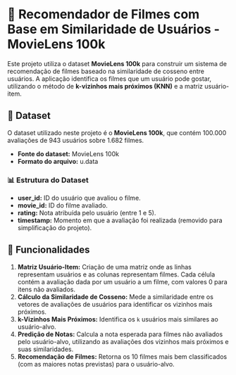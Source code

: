 <h1>🎥 Recomendador de Filmes com Base em Similaridade de Usuários - MovieLens 100k</h1>
    <p>Este projeto utiliza o dataset <strong>MovieLens 100k</strong> para construir um sistema de recomendação de filmes baseado na similaridade de cosseno entre usuários. 
    A aplicação identifica os filmes que um usuário pode gostar, utilizando o método de <strong>k-vizinhos mais próximos (KNN)</strong> e a matriz usuário-item.</p>
    <h2>📁 Dataset</h2>
    <p>O dataset utilizado neste projeto é o <strong>MovieLens 100k</strong>, que contém 100.000 avaliações de 943 usuários sobre 1.682 filmes.</p>
    <ul>
        <li><strong>Fonte do dataset:</strong> MovieLens 100k</li>
        <li><strong>Formato do arquivo:</strong> u.data</li>
    </ul>
    <h3>📊 Estrutura do Dataset</h3>
    <ul>
        <li><strong>user_id:</strong> ID do usuário que avaliou o filme.</li>
        <li><strong>movie_id:</strong> ID do filme avaliado.</li>
        <li><strong>rating:</strong> Nota atribuída pelo usuário (entre 1 e 5).</li>
        <li><strong>timestamp:</strong> Momento em que a avaliação foi realizada (removido para simplificação do projeto).</li>
    </ul>
    <h2>🚀 Funcionalidades</h2>
    <ol>
        <li><strong>Matriz Usuário-Item:</strong> Criação de uma matriz onde as linhas representam usuários e as colunas representam filmes. Cada célula contém a avaliação dada por um usuário a um filme, com valores 0 para itens não avaliados.</li>
        <li><strong>Cálculo da Similaridade de Cosseno:</strong> Mede a similaridade entre os vetores de avaliações de usuários para identificar os vizinhos mais próximos.</li>
        <li><strong>k-Vizinhos Mais Próximos:</strong> Identifica os <code>k</code> usuários mais similares ao usuário-alvo.</li>
        <li><strong>Predição de Notas:</strong> Calcula a nota esperada para filmes não avaliados pelo usuário-alvo, utilizando as avaliações dos vizinhos mais próximos e suas similaridades.</li>
        <li><strong>Recomendação de Filmes:</strong> Retorna os 10 filmes mais bem classificados (com as maiores notas previstas) para o usuário-alvo.</li>
    </ol>

